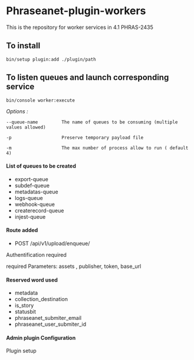 # Phraseanet-plugin-workers
This is the repository for worker services in 4.1 PHRAS-2435

## To install

`bin/setup plugin:add ./plugin/path`

## To listen queues and launch corresponding service

`bin/console worker:execute`

 _Options :_
 
 ```
 --queue-name         The name of queues to be consuming (multiple values allowed)
 
 -p                   Preserve temporary payload file
 
 -m                   The max number of process allow to run ( default 4)
 ```

#### List of queues to be created

- export-queue
- subdef-queue
- metadatas-queue
- logs-queue
- webhook-queue
- createrecord-queue
- injest-queue

#### Route added

- POST /api/v1/upload/enqueue/

Authentification required

required Parameters:  assets , publisher, token, base_url

#### Reserved word used
- metadata
- collection_destination
- is_story
- statusbit
- phraseanet_submiter_email
- phraseanet_user_submiter_id

#### Admin plugin Configuration

Plugin setup
